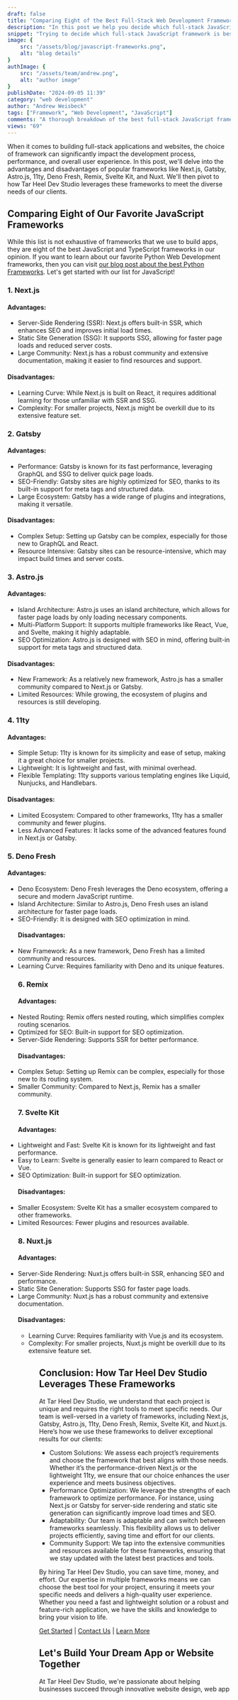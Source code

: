 ```yaml
---
draft: false
title: "Comparing Eight of the Best Full-Stack Web Development Frameworks"
description: "In this post we help you decide which full-stack JavaScript web development framework is the best choice for your next project"
snippet: "Trying to decide which full-stack JavaScript framework is best for your next project? We compare Next.js, Gatsby, Astro.js, 11ty, Deno Fresh, Remix, Svelte Kit, and Nuxt so you don't have to. Read more to decide which works best for you!"
image: {
    src: "/assets/blog/javascript-frameworks.png",
    alt: "blog details"
}
authImage: {
    src: "/assets/team/andrew.png",
    alt: "author image"
}
publishDate: "2024-09-05 11:39"
category: "web development"
author: "Andrew Weisbeck"
tags: ["Framework", "Web Development", "JavaScript"]
comments: "A thorough breakdown of the best full-stack JavaScript framework every small business should read before beginning their next project."
views: "69"
---
```


<p class="p-4">When it comes to building full-stack applications and websites, the choice of framework can significantly impact the development process, performance, and overall user experience. In this post, we'll delve into the advantages and disadvantages of popular frameworks like Next.js, Gatsby, Astro.js, 11ty, Deno Fresh, Remix, Svelte Kit, and Nuxt. We'll then pivot to how Tar Heel Dev Studio leverages these frameworks to meet the diverse needs of our clients.</p>

<h2 class="mt-6 mb-6  text-3xl font-bold dark:text-sky-200 text-sky-700">Comparing Eight of Our Favorite JavaScript Frameworks</h2>

<p class="p-4">While this list is not exhaustive of frameworks that we use to build apps, they are eight of the best JavaScript and TypeScript frameworks in our opinion. If you want to learn about our favorite Python Web Development frameworks, then you can visit <a href="#" class="text-green-400 font-bold hover:text-sky-500 hover:underline hover:underline-offset-2">our blog post about the best Python Frameworks</a>. Let's get started with our list for JavaScript!</p>

<h3 class="text-2xl font-semibold text-sky-300">1. Next.js</h3>

<h4 class="p-2 text-xl text-green-400">Advantages:</h4>
    <ul class="list-disc list-inside">
        <li class="p-4 list-disc list-inside">Server-Side Rendering (SSR): Next.js offers built-in SSR, which enhances SEO and improves initial load times.</li>
        <li class="p-4 list-disc list-inside">Static Site Generation (SSG): It supports SSG, allowing for faster page loads and reduced server costs.</li>
        <li class="p-4 list-disc list-inside">Large Community: Next.js has a robust community and extensive documentation, making it easier to find resources and support.</li>
</ul>

<h4 class="p-2 text-xl text-red-400">Disadvantages:</h4>

<ul>
    <li class="p-4 list-disc list-inside">Learning Curve: While Next.js is built on React, it requires additional learning for those unfamiliar with SSR and SSG.</li>
    <li class="p-4 list-disc list-inside">Complexity: For smaller projects, Next.js might be overkill due to its extensive feature set.</li>
</ul>

<h3 class="text-2xl font-semibold text-sky-300">2. Gatsby</h3>

<h4 class="p-2 text-xl text-green-400">Advantages:</h4>
<ul>
    <li class="p-4 list-disc list-inside">Performance: Gatsby is known for its fast performance, leveraging GraphQL and SSG to deliver quick page loads.</li>
    <li class="p-4 list-disc list-inside">SEO-Friendly: Gatsby sites are highly optimized for SEO, thanks to its built-in support for meta tags and structured data.</li>
    <li class="p-4 list-disc list-inside">Large Ecosystem: Gatsby has a wide range of plugins and integrations, making it versatile.</li>
</ul>

<h4 class="p-2 text-xl text-red-400">Disadvantages:</h4>
<ul>
    <li class="p-4 list-disc list-inside">Complex Setup: Setting up Gatsby can be complex, especially for those new to GraphQL and React.</li>
    <li class="p-4 list-disc list-inside">Resource Intensive: Gatsby sites can be resource-intensive, which may impact build times and server costs.</li>
</ul>

<h3 class="text-2xl font-semibold text-sky-300">3. Astro.js</h3>

<h4 class="p-2 text-xl text-green-400">Advantages:</h4>
<ul>
    <li class="p-4 list-disc list-inside">Island Architecture: Astro.js uses an island architecture, which allows for faster page loads by only loading necessary components.</li>
    <li class="p-4 list-disc list-inside">Multi-Platform Support: It supports multiple frameworks like React, Vue, and Svelte, making it highly adaptable.</li>
    <li class="p-4 list-disc list-inside">SEO Optimization: Astro.js is designed with SEO in mind, offering built-in support for meta tags and structured data.</li>
</ul>

<h4 class="p-2 text-xl text-red-400">Disadvantages:</h4>
<ul>
    <li class="p-4 list-disc list-inside">New Framework: As a relatively new framework, Astro.js has a smaller community compared to Next.js or Gatsby.</li>
    <li class="p-4 list-disc list-inside">Limited Resources: While growing, the ecosystem of plugins and resources is still developing.</li>
</ul>

<h3 class="text-2xl font-semibold text-sky-300">4. 11ty</h3>

<h4 class="p-2 text-xl text-green-400">Advantages:</h4>
<ul>
    <li class="p-4 list-disc list-inside">Simple Setup: 11ty is known for its simplicity and ease of setup, making it a great choice for smaller projects.</li>
    <li class="p-4 list-disc list-inside">Lightweight: It is lightweight and fast, with minimal overhead.</li>
    <li class="p-4 list-disc list-inside">Flexible Templating: 11ty supports various templating engines like Liquid, Nunjucks, and Handlebars.</li>
</ul>

<h4 class="p-2 text-xl text-red-400">Disadvantages:</h4>
<ul>
    <li class="p-4 list-disc list-inside">Limited Ecosystem: Compared to other frameworks, 11ty has a smaller community and fewer plugins.</li>
    <li class="p-4 list-disc list-inside">Less Advanced Features: It lacks some of the advanced features found in Next.js or Gatsby.</li>
</ul>

<h3 class="text-2xl font-semibold text-sky-300">5. Deno Fresh</h3>

<h4 class="p-2 text-xl text-green-400">Advantages:</h4>
<ul>
    <li class="p-4 list-disc list-inside">Deno Ecosystem: Deno Fresh leverages the Deno ecosystem, offering a secure and modern JavaScript runtime.</li>
    <li class="p-4 list-disc list-inside">Island Architecture: Similar to Astro.js, Deno Fresh uses an island architecture for faster page loads.</li>
    <li class="p-4 list-disc list-inside">SEO-Friendly: It is designed with SEO optimization in mind.</li>
<h4 class="p-2 text-xl text-red-400">Disadvantages:</h4>
    <li class="p-4 list-disc list-inside">New Framework: As a new framework, Deno Fresh has a limited community and resources.</li>
    <li class="p-4 list-disc list-inside">Learning Curve: Requires familiarity with Deno and its unique features.</li>

<h3 class="text-2xl font-semibold text-sky-300">6. Remix</h3>

<h4 class="p-2 text-xl text-green-400">Advantages:</h4>
    <li class="p-4 list-disc list-inside">Nested Routing: Remix offers nested routing, which simplifies complex routing scenarios.</li>
    <li class="p-4 list-disc list-inside">Optimized for SEO: Built-in support for SEO optimization.</li>
    <li class="p-4 list-disc list-inside">Server-Side Rendering: Supports SSR for better performance.</li>

<h4 class="p-2 text-xl text-red-400">Disadvantages:</h4>
    <li class="p-4 list-disc list-inside">Complex Setup: Setting up Remix can be complex, especially for those new to its routing system.</li>
    <li class="p-4 list-disc list-inside">Smaller Community: Compared to Next.js, Remix has a smaller community.</li>

<h3 class="text-2xl font-semibold text-sky-300">7. Svelte Kit</h3>

<h4 class="p-2 text-xl text-green-400">Advantages:</h4>
    <li class="p-4 list-disc list-inside">Lightweight and Fast: Svelte Kit is known for its lightweight and fast performance.</li>
    <li class="p-4 list-disc list-inside">Easy to Learn: Svelte is generally easier to learn compared to React or Vue.</li>
    <li class="p-4 list-disc list-inside">SEO Optimization: Built-in support for SEO optimization.</li>

<h4 class="p-2 text-xl text-red-400">Disadvantages:</h4>
    <li class="p-4 list-disc list-inside">Smaller Ecosystem: Svelte Kit has a smaller ecosystem compared to other frameworks.</li>
    <li class="p-4 list-disc list-inside">Limited Resources: Fewer plugins and resources available.</li>

<h3 class="text-2xl font-semibold text-sky-300">8. Nuxt.js</h3>

<h4 class="p-2 text-xl text-green-400">Advantages:</h4>
    <li class="p-4 list-disc list-inside">Server-Side Rendering: Nuxt.js offers built-in SSR, enhancing SEO and performance.</li>
    <li class="p-4 list-disc list-inside">Static Site Generation: Supports SSG for faster page loads.</li>
    <li class="p-4 list-disc list-inside">Large Community: Nuxt.js has a robust community and extensive documentation.</li>

<h4 class="p-2 text-xl text-red-400">Disadvantages:</h4>
<ul>
    <li class="p-4 list-disc list-inside">Learning Curve: Requires familiarity with Vue.js and its ecosystem.</li>
    <li class="p-4 list-disc list-inside">Complexity: For smaller projects, Nuxt.js might be overkill due to its extensive feature set.</li>
<ul>

<h2 class="mt-6 mb-6  text-3xl font-bold dark:text-sky-200 text-sky-700">Conclusion: How Tar Heel Dev Studio Leverages These Frameworks</h2>

<p class="p-4">At Tar Heel Dev Studio, we understand that each project is unique and requires the right tools to meet specific needs. Our team is well-versed in a variety of frameworks, including Next.js, Gatsby, Astro.js, 11ty, Deno Fresh, Remix, Svelte Kit, and Nuxt.js. Here’s how we use these frameworks to deliver exceptional results for our clients:</p>
<ul>
    <li class="p-4 list-disc list-inside">Custom Solutions: We assess each project’s requirements and choose the framework that best aligns with those needs. Whether it’s the performance-driven Next.js or the lightweight 11ty, we ensure that our choice enhances the user experience and meets business objectives.</li>
    <li class="p-4 list-disc list-inside">Performance Optimization: We leverage the strengths of each framework to optimize performance. For instance, using Next.js or Gatsby for server-side rendering and static site generation can significantly improve load times and SEO.</li>
    <li class="p-4 list-disc list-inside">Adaptability: Our team is adaptable and can switch between frameworks seamlessly. This flexibility allows us to deliver projects efficiently, saving time and effort for our clients.</li>
    <li class="p-4 list-disc list-inside">Community Support: We tap into the extensive communities and resources available for these frameworks, ensuring that we stay updated with the latest best practices and tools.</li>
</ul>

<p class="p-4">By hiring Tar Heel Dev Studio, you can save time, money, and effort. Our expertise in multiple frameworks means we can choose the best tool for your project, ensuring it meets your specific needs and delivers a high-quality user experience. Whether you need a fast and lightweight solution or a robust and feature-rich application, we have the skills and knowledge to bring your vision to life.</p>

<a href="/contact">Get Started</a> | <a href="/contact">Contact Us</a> | <a href="/about">Learn More</a>

<h2 class="mt-6 mb-6  text-3xl font-bold dark:text-sky-200 text-sky-700">Let's Build Your Dream App or Website Together</h2>
<p class="p-4">At Tar Heel Dev Studio, we're passionate about helping businesses succeed through innovative website design, web app
